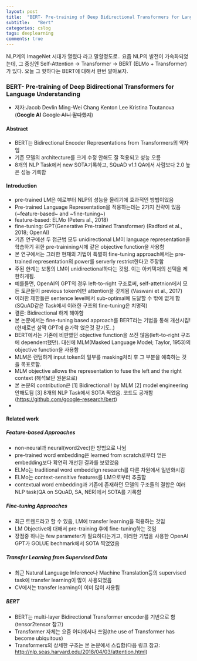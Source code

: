 ```yaml
---
layout: post
title:  "BERT- Pre-training of Deep Bidirectional Transformers for Language Understanding"
subtitle:   "Bert"
categories: cslog
tags: deeplearning
comments: true
---
```


NLP계의 ImageNet 시대가 열렸다 라고 말할정도로.. 요즘 NLP의 발전이 가속화되었는데, 그 중싱엔 Self-Attention -> Transformer -> BERT (ELMo + Transformer) 가 있다. 오늘 그 핫하다는 BERT에 대해서 한번 알아보자.

### BERT- Pre-training of Deep Bidirectional Transformers for Language Understanding
- 저자:Jacob Devlin Ming-Wei Chang Kenton Lee Kristina Toutanova (**Google AI** ~~Google AI니 말다했지~~)


#### Abstract
- BERT는 Bidirectional Encoder Representations from Transformers의 약자임
- 기존 모델의 architecture를 크게 수정 안해도 잘 적용되고 성능 오름
- 8개의 NLP Task에서 new SOTA기록하고, SQuAD v1.1 QA에서 사람보다 2.0 높은 성능 기록함

#### Introduction
- pre-trained LM은 예로부터 NLP의 성능을 올리기에 효과적인 방법이었음
- Pre-trained Language Representation을 적용하는데는 2가지 전략이 있음 (~feature-based~ and ~fine-tuning~)
- feature-based: ELMo (Peters al., 2018)
- fine-tuning: GPT(Generative Pre-trained Transformer) (Radford et al., 2018; OpenAI)
- 기존 연구에선 두 접근법 모두 unidirectional LM이 language representation을 학습하기 위한 pre-trainining시에 같은 objective function을 사용함
- 본 연구에서는 그러한 현재의 기법이 특별히 fine-tuning approach에서는 pre-trained representation의 power를 serverly restrict한다고 주장함
- 주된 한계는 보통의 LM이 unidirectional하다는 것임. 이는 아키텍처의 선택을 제한하게됨.
- 예를들면, OpenAI의 GPT의 경우 left-to-right 구조로써, self-attetnion에서 모든 토큰들이 previous token에만 attention을 갖게됨 (Vaswani et al., 2017)
- 이러한 제한들은 sentence level에서 sub-optimal에 도달할 수 밖에 없게 함(SQuAD같은 Task에서 이러한 구조의 fine-tuning은 치명적)
- 결론: Bidirectional 하게 해야함
- 본 논문에서는 fine-tuning based approach를 BERT라는 기법을 통해 개선시킴! (현재로썬 살짝 GPT에 숟가락 얹은것 같기도..)
- BERT에서는 기존에 비판했던 objective function을 쓰진 않음(left-to-right 구조에 dependent했던). 대신에 MLM(Masked Language Model; Taylor, 1953)의 objective function을 사용함
- MLM은 랜덤하게 input token의 일부를 masking처리 후 그 부분을 예측하는 것을 목표로함.
- MLM objective allows the representation to fuse the left and the right context (해석보단 원문으로)
- 본 논문의 contribution은 [1] Bidirectional!! by MLM [2] model engineering 안해도됨 [3] 8개의 NLP Task에서 SOTA 찍었음. 코드도 공개함(https://github.com/google-research/bert)
- 



#### Related work
##### Feature-based Approaches
- non-neural과 neural(word2vec)한 방법으로 나뉨 
- pre-trained word embedding은 learned from scratch로부터 얻은 embedding보다 확연히 개선된 결과를 보였었음
- ELMo는 traditional word embeddign research를 다른 차원에서 일반화시킴
- ELMo는 context-sensitive features를 LM으로부터 추출함
- contextual word embedding과 기존에 존재하던 모델의 구조들의 결합은 여러 NLP task(QA on SQuAD, SA, NER)에서 SOTA를 기록함

##### Fine-tuning Approaches
- 최근 트렌드라고 할 수 있음, LM에 transfer learning을 적용하는 것임
- LM Objective에 대해서 pre-training 후에 fine-tuning하는 것임
- 장점중 하나는 few parameter가 필요하다는거고, 이러한 기법을 사용한 OpenAI GPT가 GOLUE bechmark에서 SOTA 찍었었음

##### Transfer Learning from Supervised Data
- 최근 Natural Language Inference나 Machine Translation등의 supervised task에 transfer learning이 많이 사용되었음
- CV에서는 transfer learning이 이미 많이 사용됨

##### BERT
- BERT는 multi-layer Bidirectional Transformer encoder를 기반으로 함(tensor2tensor 참고)
- Transformer 자체는 요즘 어디에서나 쓰임(the use of Transformer has become ubiquitous)
- Transformers의 상세한 구조는 본 논문에서 스킵함(다음 링크 참고: http://nlp.seas.harvard.edu/2018/04/03/attention.html)
